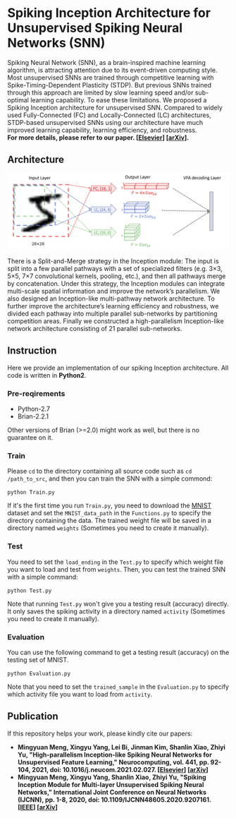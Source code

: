 # Spiking Inception Architecture for Unsupervised Spiking Neural Networks (SNN)
Spiking Neural Network (SNN), as a brain-inspired machine learning algorithm, is attracting attention due to its 
event-driven computing style. Most unsupervised SNNs are trained through competitive learning with Spike-Timing-Dependent Plasticity (STDP). 
But previous SNNs trained through this approach are limited by slow learning speed and/or sub-optimal learning capability.
To ease these limitations. We proposed a Spiking Inception architecture for unsupervised SNN. 
Compared to widely used Fully-Connected (FC) and Locally-Connected (LC) architectures, STDP-based unsupervised SNNs using our architecture
have much improved learning capability, learning efficiency, and robustness.  
**For more details, please refer to our paper. [[Elsevier](https://www.sciencedirect.com/science/article/abs/pii/S0925231221002733)] [[arXiv](https://arxiv.org/abs/2001.01680)].**

## Architecture
![architecture](https://github.com/MungoMeng/Spiking-Inception/blob/master/Figure/architecture.png)

There is a Split-and-Merge strategy in the Inception module: 
The input is split into a few parallel pathways with a set of specialized filters (e.g. 3×3, 5×5, 7×7 convolutional kernels, pooling, etc.), 
and then all pathways merge by concatenation. Under this strategy, the Inception modules can integrate multi-scale spatial information 
and improve the network’s parallelism. We also designed an Inception-like multi-pathway network architecture. 
To further improve the architecture’s learning efficiency and robustness, we divided each pathway into multiple parallel 
sub-networks by partitioning competition areas. Finally we constructed a high-parallelism Inception-like network architecture
consisting of 21 parallel sub-networks.   

## Instruction
Here we provide an implementation of our spiking Inception architecture. All code is written in **Python2**.

### Pre-reqirements
* Python-2.7
* Brian-2.2.1

Other versions of Brian (>=2.0) might work as well, but there is no guarantee on it.

### Train
Please `cd` to the directory containing all source code  such as `cd /path_to_src`, and then you can train the SNN with a simple commond:  
```
python Train.py
```
If it's the first time you run `Train.py`, you need to download the [MNIST](http://yann.lecun.com/exdb/mnist/) dataset
and set the `MNIST_data_path` in the `Functions.py` to specify the directory containing the data. 
The trained weight file will be saved in a directory named `weights` (Sometimes you need to create it manually).

### Test
You need to set the `load_ending` in the `Test.py` to specify which weight file you want to load and test from `weights`. 
Then, you can test the trained SNN with a simple command:  
```
python Test.py
```
Note that running `Test.py` won't give you a testing result (accuracy) directly. 
It only saves the spiking activity in a directory named `activity` (Sometimes you need to create it manually).

### Evaluation
You can use the following command to get a testing result (accuracy) on the testing set of MNIST.
```
python Evaluation.py
```
Note that you need to set the `trained_sample` in the `Evaluation.py` to specify which activity file you want to load from `activity`.

## Publication
If this repository helps your work, please kindly cite our papers:
* **Mingyuan Meng, Xingyu Yang, Lei Bi, Jinman Kim, Shanlin Xiao, Zhiyi Yu, "High-parallelism Inception-like Spiking Neural Networks for Unsupervised Feature Learning," Neurocomputing, vol. 441, pp. 92-104, 2021, doi: 10.1016/j.neucom.2021.02.027. [[Elsevier](https://www.sciencedirect.com/science/article/abs/pii/S0925231221002733)] [[arXiv](https://arxiv.org/abs/2001.01680)]**
* **Mingyuan Meng, Xingyu Yang, Shanlin Xiao, Zhiyi Yu, "Spiking Inception Module for Multi-layer Unsupervised Spiking Neural Networks," International Joint Conference on Neural Networks (IJCNN), pp. 1-8, 2020, doi: 10.1109/IJCNN48605.2020.9207161. [[IEEE](https://ieeexplore.ieee.org/document/9207161)] [[arXiv](https://arxiv.org/abs/2001.10696)]**
